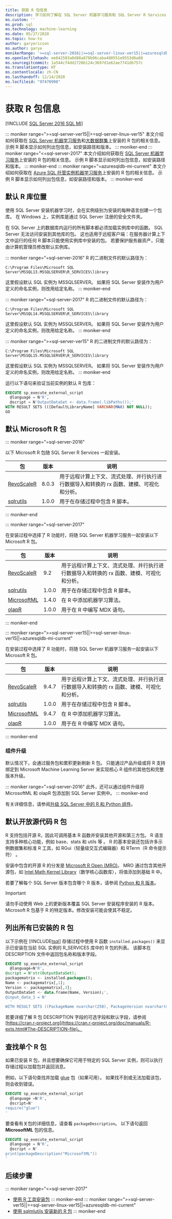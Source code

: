 ```yaml
---
title: 获取 R 包信息
description: 学习如何了解在 SQL Server 机器学习服务和 SQL Server R Services 中安装的 R 包。
ms.custom: ''
ms.prod: sql
ms.technology: machine-learning
ms.date: 05/27/2020
ms.topic: how-to
author: garyericson
ms.author: garye
monikerRange: '>=sql-server-2016||>=sql-server-linux-ver15||=azuresqldb-mi-current'
ms.openlocfilehash: ee042503a0d88a878b96caba480551e9553d6a88
ms.sourcegitcommit: 1a544cf4dd2720b124c3697d1e62ae7741db757c
ms.translationtype: HT
ms.contentlocale: zh-CN
ms.lasthandoff: 12/14/2020
ms.locfileid: "97470998"
---
```

# <a name="get-r-package-information"></a>获取 R 包信息

[!INCLUDE [SQL Server 2016 SQL MI](../../includes/applies-to-version/sqlserver2016-asdbmi.md)]

::: moniker range=">=sql-server-ver15||>=sql-server-linux-ver15"
本文介绍如何获取在 [SQL Server 机器学习服务](../sql-server-machine-learning-services.md)和[大数据群集](../../big-data-cluster/machine-learning-services.md)上安装的 R 包的相关信息。 示例 R 脚本显示如何列出包信息，如安装路径和版本。
::: moniker-end
::: moniker range="<=sql-server-2017"
本文介绍如何获取在 [SQL Server 机器学习服务](../sql-server-machine-learning-services.md)上安装的 R 包的相关信息。 示例 R 脚本显示如何列出包信息，如安装路径和版本。
::: moniker-end
::: moniker range="=azuresqldb-mi-current"
本文介绍如何获取在 [Azure SQL 托管实例机器学习服务](/azure/azure-sql/managed-instance/machine-learning-services-overview)上安装的 R 包的相关信息。 示例 R 脚本显示如何列出包信息，如安装路径和版本。
::: moniker-end

## <a name="default-r-library-location"></a>默认 R 库位置

使用 SQL Server 安装机器学习时，会在实例级别为安装的每种语言创建一个包库。 在 Windows 上，实例库是通过 SQL Server 注册的安全文件夹。

在 SQL Server 上的数据库内运行的所有脚本都必须加载实例库中的函数。 SQL Server 无法访问安装到其他库的包。 这也适用于远程客户端：在服务器计算上下文中运行的任何 R 脚本只能使用实例库中安装的包。
若要保护服务器资产，只能由计算机管理员修改默认实例库。

::: moniker range="=sql-server-2016"
R 的二进制文件的默认路径为：

`C:\Program Files\Microsoft SQL Server\MSSQL13.MSSQLSERVER\R_SERVICES\library`

这里假设默认 SQL 实例为 MSSQLSERVER。 如果将 SQL Server 安装作为用户定义的命名实例，则改用给定名称。
::: moniker-end

::: moniker range="=sql-server-2017"
R 的二进制文件的默认路径为：

`C:\Program Files\Microsoft SQL Server\MSSQL14.MSSQLSERVER\R_SERVICES\library`

这里假设默认 SQL 实例为 MSSQLSERVER。 如果将 SQL Server 安装作为用户定义的命名实例，则改用给定名称。
::: moniker-end

::: moniker range=">=sql-server-ver15"
R 的二进制文件的默认路径为：

`C:\Program Files\Microsoft SQL Server\MSSQL15.MSSQLSERVER\R_SERVICES\library`

这里假设默认 SQL 实例为 MSSQLSERVER。 如果将 SQL Server 安装作为用户定义的命名实例，则改用给定名称。
::: moniker-end

运行以下语句来验证当前实例的默认 R 包库：

```sql
EXECUTE sp_execute_external_script  
  @language = N'R',
  @script = N'OutputDataSet <- data.frame(.libPaths());'
WITH RESULT SETS (([DefaultLibraryName] VARCHAR(MAX) NOT NULL));
GO
```

## <a name="default-microsoft-r-packages"></a>默认 Microsoft R 包

::: moniker range="=sql-server-2016"

以下 Microsoft R 包随 SQL Server R Services 一起安装。

|包 | 版本 | 说明 |
|---------|---------|-------------|
| [RevoScaleR](/r-server/r-reference/revoscaler/revoscaler)  | 8.0.3 | 用于远程计算上下文、流式处理、并行执行进行数据导入和转换的 rx 函数、建模、可视化和分析。 |
| [sqlrutils](/machine-learning-server/r-reference/sqlrutils/sqlrutils) | 1.0.0 | 用于在存储过程中包含 R 脚本。 |

::: moniker-end

::: moniker range="=sql-server-2017"

在安装过程中选择了 R 功能时，将随 SQL Server 机器学习服务一起安装以下 Microsoft R 包。

|包 | 版本 | 说明 |
|---------|---------|-------------|
| [RevoScaleR](/r-server/r-reference/revoscaler/revoscaler)  | 9.2 | 用于远程计算上下文、流式处理、并行执行进行数据导入和转换的 rx 函数、建模、可视化和分析。 |
| [sqlrutils](/machine-learning-server/r-reference/sqlrutils/sqlrutils) | 1.0.0 | 用于在存储过程中包含 R 脚本。 |
| [MicrosoftML](/r-server/r-reference/microsoftml/microsoftml-package)| 1.4.0 | 在 R 中添加机器学习算法。 | 
| [olapR](/machine-learning-server/r-reference/olapr/olapr) | 1.0.0 | 用于在 R 中编写 MDX 语句。 |

::: moniker-end

::: moniker range=">=sql-server-ver15||>=sql-server-linux-ver15||=azuresqldb-mi-current"

在安装过程中选择了 R 功能时，将随 SQL Server 机器学习服务一起安装以下 Microsoft R 包。

|包 | 版本 | 说明 |
|---------|---------|-------------|
| [RevoScaleR](/r-server/r-reference/revoscaler/revoscaler)  | 9.4.7 | 用于远程计算上下文、流式处理、并行执行进行数据导入和转换的 rx 函数、建模、可视化和分析。 |
| [sqlrutils](/machine-learning-server/r-reference/sqlrutils/sqlrutils) | 1.0.0 | 用于在存储过程中包含 R 脚本。 |
| [MicrosoftML](/r-server/r-reference/microsoftml/microsoftml-package)| 9.4.7 | 在 R 中添加机器学习算法。 |
| [olapR](/machine-learning-server/r-reference/olapr/olapr) | 1.0.0 | 用于在 R 中编写 MDX 语句。 |

::: moniker-end

### <a name="component-upgrades"></a>组件升级

默认情况下，会通过服务包和累积更新刷新 R 包。 只能通过产品升级或将 R 支持绑定到 Microsoft Machine Learning Server 来实现核心 R 组件的其他包和完整版本升级。

::: moniker range="=sql-server-2016"
此外，还可以通过组件升级将 MicrosoftML 和 olapR 包添加到 SQL Server 实例中。
::: moniker-end

有关详细信息，请参阅[升级 SQL Server 中的 R 和 Python 组件](../install/upgrade-r-and-python.md)。

## <a name="default-open-source-r-packages"></a>默认开放源代码 R 包

R 支持包括开源 R，因此可调用基本 R 函数并安装其他开源和第三方包。 R 语言支持多种核心功能，例如 base、stats 和 utils 等  。 R 的基本安装还包括许多示例数据集和标准 R 工具，如 RGui（轻量级交互式编辑器）和 RTerm（R 命令提示符） 。

安装中包含的开源 R 的分发是 [Microsoft R Open (MRO)](https://mran.microsoft.com/open)。 MRO 通过包含其他开源包，如 [Intel Math Kernel Library](https://en.wikipedia.org/wiki/Math_Kernel_Library)（数学核心函数库），将值添加到基础 R 中。

若要了解每个 SQL Server 版本包含哪个 R 版本，请参阅 [Python 和 R 版本](../sql-server-machine-learning-services.md#versions)。

> [!IMPORTANT]
> 请勿手动使用 Web 上的更新版本覆盖 SQL Server 安装程序安装的 R 版本。 Microsoft R 包基于 R 的特定版本。修改安装可能会使其不稳定。

## <a name="list-all-installed-r-packages"></a>列出所有已安装的 R 包

以下示例在 [!INCLUDE[tsql](../../includes/tsql-md.md)] 存储过程中使用 R 函数 `installed.packages()` 来显示已安装在当前 SQL 实例的 R_SERVICES 库中的 R 包的列表。 该脚本在 DESCRIPTION 文件中返回包名称和版本字段。

```sql
EXECUTE sp_execute_external_script
  @language=N'R',
@script = N'str(OutputDataSet);
packagematrix <- installed.packages();
Name <- packagematrix[,1];
Version <- packagematrix[,3];
OutputDataSet <- data.frame(Name, Version);',
@input_data_1 = N'
  '
WITH RESULT SETS ((PackageName nvarchar(250), PackageVersion nvarchar(max) ))
```

若要详细了解 R 包 DESCRIPTION 字段的可选字段和默认字段，请参阅 [https://cran.r-project.org](https://cran.r-project.org/doc/manuals/R-exts.html#The-DESCRIPTION-file)。

## <a name="find-a-single-r-package"></a>查找单个 R 包

如果已安装 R 包，并且想要确保它可用于特定的 SQL Server 实例，则可以执行存储过程以加载包并返回消息。

例如，以下语句查找并加载 [glue](https://cran.r-project.org/web/packages/glue/) 包（如果可用）。
如果找不到或无法加载该包，则会收到错误。

```sql
EXECUTE sp_execute_external_script  
  @language =N'R',
  @script=N'
require("glue")
'
```

要查看有关包的详细信息，请查看 `packageDescription`。
以下语句返回 **MicrosoftML** 包的信息。

```sql
EXECUTE sp_execute_external_script
  @language = N'R',
  @script = N'
print(packageDescription("MicrosoftML"))
'
```

## <a name="next-steps"></a>后续步骤

::: moniker range="<=sql-server-2017"
+ [使用 R 工具安装包](install-r-packages-standard-tools.md)
::: moniker-end
::: moniker range=">=sql-server-ver15||>=sql-server-linux-ver15||=azuresqldb-mi-current"
+ [使用 sqlmlutils 安装新的 R 包](install-additional-r-packages-on-sql-server.md)
::: moniker-end